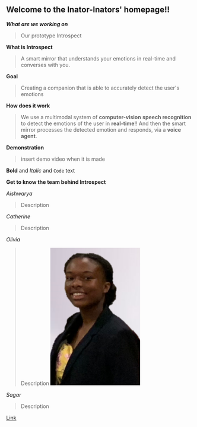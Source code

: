 ## Welcome to the Inator-Inators' homepage!!

_**What are we working on**_
>Our prototype Introspect

**What is Introspect**
>A smart mirror that understands your emotions 
in real-time and converses with you.

**Goal**
>Creating a companion that is able
>to accurately detect the user's emotions

**How does it work**
>We use a multimodal system of **computer-vision**
>**speech recognition** to detect the emotions
>of the user in **real-time**!!
>And then the smart mirror processes the
>detected emotion and responds, via a 
>**voice agent**. 


**Demonstration**
>insert demo video when it is made

**Bold** and _Italic_ and `Code` text





**Get to know the team behind Introspect**

_Aishwarya_
>Description
![]()

_Catherine_
>Description
![]()

_Olivia_
>Description
![](/img/Profile_Professional2.png)

_Sagar_
>Description
![]()

[Link](url) 
```
